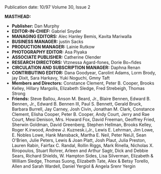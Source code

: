 Publication date: 10/97
Volume 30, Issue 2

**MASTHEAD:**
- **Publisher:** Dan Murphy
- **EDITOR-IN-CHIEF:** Gabriel Snyder
- **MANAGING EDITORS:** Alec Hanley Bemis, Kavita Mariwalla
- **BUSINESS MANAGER:** justin Sacks
- **PRODUCTION MANAGER:** Lainie Rutkow
- **PHOTOGRAPHY EDITOR:** Asa Piyaka
- **ASSOCIATE PUBLISHER:** Catherine Olender
- **RESEARCH DIRECTORS:** Vtznessa Agard-fones, Dorie Bo~fides
- **CIRCULATION AND SUBSCRIPTION MANAGER:** Daphna Renan
- **CONTRIBUTING EDITOR:** Dana Goodyear, Carolint Adams, Lorm Brody, jay Dixit, Sara Harkavy, Yuki Noguchi, Gmny Taft
- **Members and Directors:** Constance Clement, Peter B. Cooper, Brooks Kelley, Hillary Margolis, Elizabeth Sledge, Fred Strebeigh, Thomas Strong
- **Friends:** Steve Ballou, Anson M. Beard, Jr., Blaire Bennen, Edward B. Bennen, Jr., Edward B. Bennen III, Paul S. Bennett, Gerald Bruck, Barbara Burrell, Jay Carney, Josh Civin, Jonathan M. Clark, Constance Clement, Elisha Cooper, Peter B. Cooper, Andy Court, Jerry and Rae Court, Mesi Denison, Mrs. Howard Fox, David Freeman, Geoffrey Fried, Sherwin Goldman, David Greenberg, Stephen Hellman, Brooks Kelley, Roger K.irwood, Andrew J. Kuznesk.i,Jr., Lewis E. Lehrman, Jim Lowe, E. Nobles Lowe, Hank Mansback, Martha E. Neil, Peter NeiJI, Sean O'Brien, Julie Peters, Lewis & Joan Platt, Josh Plaut, Julia Preston, Lauren Rabin, Fairfax C. Randal, Rollin Riggs, Mark Rinella, Nicholas X. Riropoulos, Stuart Rohrer, Arleen and Arthur Sagtr, Dick and Debbie Sears, Richard Shields, W. Hampton Sides, Lisa Silverman, Elizabeth & William Sledge, Thomas Suong, Elizabeth Tate, Alex & Betsy Torello, Allen and Sarah Wardell, Daniel Yergiol & Angela Srenr Yergin

